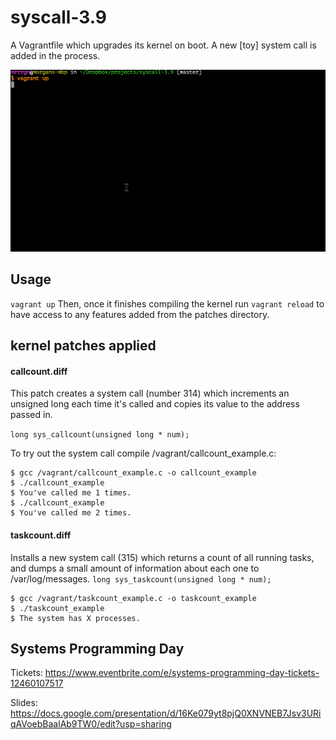syscall-3.9
===============

A Vagrantfile which upgrades its kernel on boot.  A new [toy] system call is added in the process.

<img src=".images/linux-compile.gif"></img>

## Usage

`` vagrant up `` Then, once it finishes compiling the kernel run `` vagrant reload `` to have access to any features added from the patches directory. 

## kernel patches applied

#### callcount.diff
This patch creates a system call (number 314) which increments an unsigned long each time it's called and copies its value to the address passed in.
   
   ``long sys_callcount(unsigned long * num);``

To try out the system call compile /vagrant/callcount_example.c:

    $ gcc /vagrant/callcount_example.c -o callcount_example
    $ ./callcount_example
    $ You've called me 1 times.
    $ ./callcount_example
    $ You've called me 2 times.

#### taskcount.diff
Installs a new system call (315) which returns a count of all running tasks, and dumps a small amount of information about each one to /var/log/messages. 
  ``long sys_taskcount(unsigned long * num);``

    $ gcc /vagrant/taskcount_example.c -o taskcount_example
    $ ./taskcount_example
    $ The system has X processes. 

## Systems Programming Day

Tickets: https://www.eventbrite.com/e/systems-programming-day-tickets-12460107517

Slides: https://docs.google.com/presentation/d/16Ke079yt8pjQ0XNVNEB7Jsv3URiqAVoebBaalAb9TW0/edit?usp=sharing
